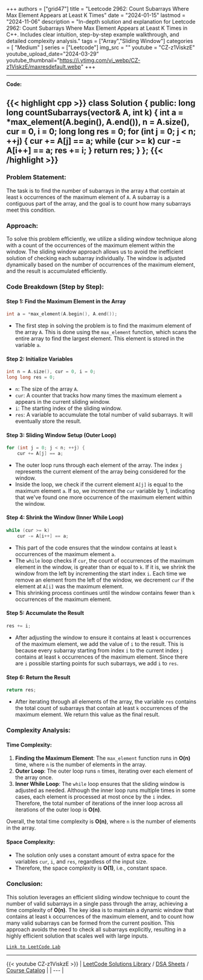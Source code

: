 
+++
authors = ["grid47"]
title = "Leetcode 2962: Count Subarrays Where Max Element Appears at Least K Times"
date = "2024-01-15"
lastmod = "2024-11-06"
description = "In-depth solution and explanation for Leetcode 2962: Count Subarrays Where Max Element Appears at Least K Times in C++. Includes clear intuition, step-by-step example walkthrough, and detailed complexity analysis."
tags = ["Array","Sliding Window"]
categories = [
    "Medium"
]
series = ["Leetcode"]
img_src = ""
youtube = "CZ-z1ViskzE"
youtube_upload_date="2024-03-29"
youtube_thumbnail="https://i.ytimg.com/vi_webp/CZ-z1ViskzE/maxresdefault.webp"
+++



---
**Code:**

{{< highlight cpp >}}
class Solution {
public:
    long long countSubarrays(vector<int>& A, int k) {
        int a = *max_element(A.begin(), A.end()), n = A.size(), cur = 0, i = 0;
        long long res = 0;
        for (int j = 0; j < n; ++j) {
            cur += A[j] == a;
            while (cur >= k)
                cur -= A[i++] == a;
            res += i;
        }
        return res;
    }
};
{{< /highlight >}}
---

### Problem Statement:
The task is to find the number of subarrays in the array `A` that contain at least `k` occurrences of the maximum element of `A`. A subarray is a contiguous part of the array, and the goal is to count how many subarrays meet this condition.

### Approach:
To solve this problem efficiently, we utilize a sliding window technique along with a count of the occurrences of the maximum element within the window. The sliding window approach allows us to avoid the inefficient solution of checking each subarray individually. The window is adjusted dynamically based on the number of occurrences of the maximum element, and the result is accumulated efficiently.

### Code Breakdown (Step by Step):

#### Step 1: Find the Maximum Element in the Array
```cpp
int a = *max_element(A.begin(), A.end());
```
- The first step in solving the problem is to find the maximum element of the array `A`. This is done using the `max_element` function, which scans the entire array to find the largest element. This element is stored in the variable `a`.

#### Step 2: Initialize Variables
```cpp
int n = A.size(), cur = 0, i = 0;
long long res = 0;
```
- `n`: The size of the array `A`.
- `cur`: A counter that tracks how many times the maximum element `a` appears in the current sliding window.
- `i`: The starting index of the sliding window.
- `res`: A variable to accumulate the total number of valid subarrays. It will eventually store the result.

#### Step 3: Sliding Window Setup (Outer Loop)
```cpp
for (int j = 0; j < n; ++j) {
    cur += A[j] == a;
```
- The outer loop runs through each element of the array. The index `j` represents the current element of the array being considered for the window.
- Inside the loop, we check if the current element `A[j]` is equal to the maximum element `a`. If so, we increment the `cur` variable by 1, indicating that we've found one more occurrence of the maximum element within the window.

#### Step 4: Shrink the Window (Inner While Loop)
```cpp
while (cur >= k)
    cur -= A[i++] == a;
```
- This part of the code ensures that the window contains at least `k` occurrences of the maximum element `a`.
- The `while` loop checks if `cur`, the count of occurrences of the maximum element in the window, is greater than or equal to `k`. If it is, we shrink the window from the left by incrementing the start index `i`. Each time we remove an element from the left of the window, we decrement `cur` if the element at `A[i]` was the maximum element.
- This shrinking process continues until the window contains fewer than `k` occurrences of the maximum element.

#### Step 5: Accumulate the Result
```cpp
res += i;
```
- After adjusting the window to ensure it contains at least `k` occurrences of the maximum element, we add the value of `i` to the result. This is because every subarray starting from index `i` to the current index `j` contains at least `k` occurrences of the maximum element. Since there are `i` possible starting points for such subarrays, we add `i` to `res`.

#### Step 6: Return the Result
```cpp
return res;
```
- After iterating through all elements of the array, the variable `res` contains the total count of subarrays that contain at least `k` occurrences of the maximum element. We return this value as the final result.

### Complexity Analysis:

#### Time Complexity:
1. **Finding the Maximum Element**: The `max_element` function runs in **O(n)** time, where `n` is the number of elements in the array.
2. **Outer Loop**: The outer loop runs `n` times, iterating over each element of the array once.
3. **Inner While Loop**: The `while` loop ensures that the sliding window is adjusted as needed. Although the inner loop runs multiple times in some cases, each element is processed at most once by the `i` index. Therefore, the total number of iterations of the inner loop across all iterations of the outer loop is **O(n)**.

Overall, the total time complexity is **O(n)**, where `n` is the number of elements in the array.

#### Space Complexity:
- The solution only uses a constant amount of extra space for the variables `cur`, `i`, and `res`, regardless of the input size.
- Therefore, the space complexity is **O(1)**, i.e., constant space.

### Conclusion:
This solution leverages an efficient sliding window technique to count the number of valid subarrays in a single pass through the array, achieving a time complexity of **O(n)**. The key idea is to maintain a dynamic window that contains at least `k` occurrences of the maximum element, and to count how many valid subarrays can be formed from the current position. This approach avoids the need to check all subarrays explicitly, resulting in a highly efficient solution that scales well with large inputs.

[`Link to LeetCode Lab`](https://leetcode.com/problems/count-subarrays-where-max-element-appears-at-least-k-times/description/)

---
{{< youtube CZ-z1ViskzE >}}
| [LeetCode Solutions Library](https://grid47.xyz/leetcode/) / [DSA Sheets](https://grid47.xyz/sheets/) / [Course Catalog](https://grid47.xyz/courses/) |
| --- |
